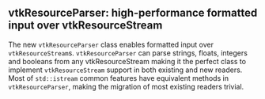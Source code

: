 ## vtkResourceParser: high-performance formatted input over vtkResourceStream

The new `vtkResourceParser` class enables formatted input over `vtkResourceStream`s.
`vtkResourceParser` can parse strings, floats, integers and booleans from any vtkResourceStream
making it the perfect class to implement `vtkResourceStream` support in both existing and new
readers. Most of `std::istream` common features have equivalent methods in `vtkResourceParser`, making the migration of most existing readers trivial.
